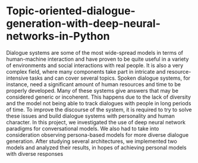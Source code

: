 # Topic-oriented-dialogue-generation-with-deep-neural-networks-in-Python

Dialogue systems are some of the most wide-spread models in terms of human-machine interaction and have proven to be quite useful in a variety of environments and social interactions with real people. It is also a very complex field, where many components take part in intricate and resource-intensive tasks and can cover several topics. Spoken dialogue systems, for instance, need a significant amount of human resources and time to be properly developed. Many of these systems give answers that may be considered generic or incoherent. This happens due to the lack of diversity and the model not being able to track dialogues with people in long periods of time. To improve the discourse of the system, it is required to try to solve these issues and build dialogue systems with personality and human character. In this project, we investigated the use of deep neural network paradigms for conversational models. We also had to take into consideration observing persona-based models for more diverse dialogue generation. After studying several architectures, we implemented two models and analyzed their results, in hopes of achieving personal models with diverse responses
